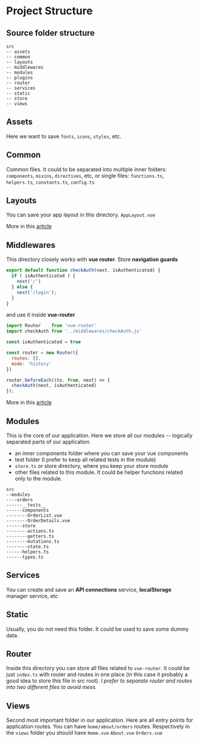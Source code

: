 # Project Structure

## Source folder structure

```text
src
-- assets
-- common
-- layouts
-- middlewares
-- modules
-- plugins
-- router
-- services
-- static
-- store
-- views
```

## Assets

Here we want to save `fonts`, `icons`, `styles`, etc.

## Common

Common files. It could to be separated into multiple inner folders: `components`, `mixins`, `directives`, etc, or single
files: `functions.ts`, `helpers.ts`, `constants.ts`, `config.ts`

## Layouts

You can save your app layout in this directory. `AppLayout.vue`

More in this [article](https://itnext.io/vue-tricks-smart-layouts-for-vuejs-5c61a472b69b)

## Middlewares

This directory closely works with **vue router**. Store **navigation guards**

```js
export default function checkAuth(next, isAuthenticated) {
  if ( isAuthenticated ) {
    next('/')
  } else {
    next('/login');
  }
}
```

and use it inside **vue-router**

```js
import Router    from 'vue-router'
import checkAuth from '../middlewares/checkAuth.js'

const isAuthenticated = true

const router = new Router({
  routes: [],
  mode: 'history'
})

router.beforeEach((to, from, next) => {
  checkAuth(next, isAuthenticated)
});
```

More in this [article](https://itnext.io/vue-tricks-smart-router-for-vuejs-93c287f46b50)

## Modules

This is the core of our application. Here we store all our modules -- logically separated parts of our application.

* an inner components folder where you can save your vue components
* test folder (I prefer to keep all related tests in the module)
* `store.ts` or store directory, where you keep your store module
* other files related to this module. It could be helper functions related only to the module.

```text
src
--modules
----orders
------__tests__
------components
--------OrderList.vue
--------OrderDetails.vue
------store
--------actions.ts
--------getters.ts
--------mutations.ts
--------state.ts
------helpers.ts
------types.ts
```

## Services

You can create and save an **API connections** service, **localStorage** manager service, etc

## Static

Usually, you do not need this folder. It could be used to save some dummy data.

## Router

Inside this directory you can store all files related to `vue-router`. It could be just `index.ts` with router and
routes in one place (in this case it probably a good idea to store this file in src root). _I prefer to separate router
and routes into two different files to avoid mess._

## Views

Second most important folder in our application. Here are all entry points for application routes. You can
have `home/about/orders` routes. Respectively in the `views` folder you should have `Home.vue` `About.vue` `Orders.vue`